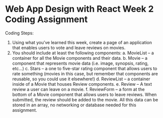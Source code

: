 # Web App Design with React Week 2 Coding Assignment

Coding Steps:

1. Using what you’ve learned this week, create a page of an application that enables users to vote and leave reviews on movies.
2. You should include at least the following components:
   a. MovieList – a container for all the Movie components and their data.
   b. Movie – a component that represents movie data (i.e. image, synopsis, rating, etc…)
   c. Stars – a one to five-star rating component that allows users to rate something (movies in this case, but remember that components are reusable, so you could use it elsewhere!)
   d. ReviewList – a container inside of a Movie that houses Review components.
   e. Review – A text review a user can leave on a movie.
   f. ReviewForm – a form at the bottom of a Movie component that allows users to leave reviews. When submitted, the review should be added to the movie. All this data can be stored in an array, no networking or database needed for this assignment.
